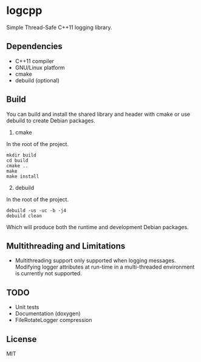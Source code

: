 # logcpp

Simple Thread-Safe C++11 logging library.

## Dependencies

- C++11 compiler
- GNU/Linux platform
- cmake
- debuild (optional)

## Build

You can build and install the shared library and header with cmake or use
debuild to create Debian packages.

1. cmake

In the root of the project.

    mkdir build
    cd build
    cmake ..
    make
    make install

2. debuild

In the root of the project.

    debuild -us -uc -b -j4
    debuild clean

Which will produce both the runtime and development Debian packages.

## Multithreading and Limitations

- Multithreading support only supported when logging messages. Modifying logger
  attributes at run-time in a multi-threaded environment is currently not
  supported.

## TODO

- Unit tests
- Documentation (doxygen)
- FileRotateLogger compression

## License

MIT

